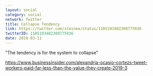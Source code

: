 ```yaml
---
layout: social
category: social
network: Twitter
title: Collapse Tendency
link: https://twitter.com/steinea/status/1105193482308775936
twitterID: 1105193482308775936
date: 2019-03-11
---
```


"The tendency is for the system to collapse"

<https://www.businessinsider.com/alexandria-ocasio-cortezs-tweet-workers-paid-far-less-than-the-value-they-create-2019-3>
